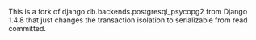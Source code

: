 This is a fork of django.db.backends.postgresql\_psycopg2 from Django 1.4.8 that just changes the transaction isolation to serializable from read committed.
